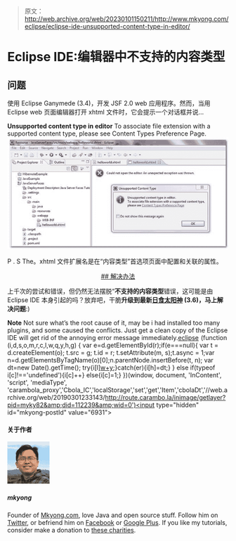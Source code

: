 > 原文：<http://web.archive.org/web/20230101150211/http://www.mkyong.com/eclipse/eclipse-ide-unsupported-content-type-in-editor/>

# Eclipse IDE:编辑器中不支持的内容类型

## 问题

使用 Eclipse Ganymede (3.4)，开发 JSF 2.0 web 应用程序。然而，当用 Eclipse web 页面编辑器打开 xhtml 文件时，它会提示一个对话框并说…

**Unsupported content type in editor**
To associate file extension with a supported content type, please see Content Types Preference Page.![Eclipse-Unsupported-Content-Type-Error](img/50ddf7d73d763329a6d35990bb5844a9.png "Eclipse-Unsupported-Content-Type-Error")

P . S The。xhtml 文件扩展名是在“内容类型”首选项页面中配置和关联的属性。

 <ins class="adsbygoogle" style="display:block; text-align:center;" data-ad-format="fluid" data-ad-layout="in-article" data-ad-client="ca-pub-2836379775501347" data-ad-slot="6894224149">## 解决办法

上千次的尝试和错误，但仍然无法摆脱“**不支持的内容类型**错误，这可能是由 Eclipse IDE 本身引起的吗？放弃吧，干脆**升级到最新[日食太阳神](http://web.archive.org/web/20190301233143/http://www.eclipse.org/) (3.6)，马上解决问题**:)

**Note**
Not sure what’s the root cause of it, may be i had installed too many plugins, and some caused the conflicts. Just get a clean copy of the Eclipse IDE will get rid of the annoying error message immediately.[eclipse](http://web.archive.org/web/20190301233143/http://www.mkyong.com/tag/eclipse/)</ins>![](img/3f4b2bc3dadd19e83d4db27db7bdeedb.png) (function (i,d,s,o,m,r,c,l,w,q,y,h,g) { var e=d.getElementById(r);if(e===null){ var t = d.createElement(o); t.src = g; t.id = r; t.setAttribute(m, s);t.async = 1;var n=d.getElementsByTagName(o)[0];n.parentNode.insertBefore(t, n); var dt=new Date().getTime(); try{i[l][w+y](h,i[l][q+y](h)+'&amp;'+dt);}catch(er){i[h]=dt;} } else if(typeof i[c]!=='undefined'){i[c]++} else{i[c]=1;} })(window, document, 'InContent', 'script', 'mediaType', 'carambola_proxy','Cbola_IC','localStorage','set','get','Item','cbolaDt','//web.archive.org/web/20190301233143/http://route.carambo.la/inimage/getlayer?pid=myky82&amp;did=112239&amp;wid=0')<input type="hidden" id="mkyong-postId" value="6931">

#### 关于作者

![author image](img/8a570db8cb23f13e6c651ee3df57f440.png)

##### mkyong

Founder of [Mkyong.com](http://web.archive.org/web/20190301233143/http://mkyong.com/), love Java and open source stuff. Follow him on [Twitter](http://web.archive.org/web/20190301233143/https://twitter.com/mkyong), or befriend him on [Facebook](http://web.archive.org/web/20190301233143/http://www.facebook.com/java.tutorial) or [Google Plus](http://web.archive.org/web/20190301233143/https://plus.google.com/110948163568945735692?rel=author). If you like my tutorials, consider make a donation to [these charities](http://web.archive.org/web/20190301233143/http://www.mkyong.com/blog/donate-to-charity/).